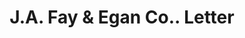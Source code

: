 ---
doi: 10.7916/D8960VNR
date_other: '1922'
date_other_textual: '1922'
form: correspondence
genre:
- Letters (correspondence)
name:
- J.A. Fay & Egan Co.
object_in_context_url: https://biggert.cul.columbia.edu/items/view/ave_biggert_01261
subject_hierarchical_geographic:
- Cincinnati, Ohio, United States
subject_name:
- J.A. Fay & Egan Co.
title: J.A. Fay & Egan Co.. Letter
sort_title: J.A. Fay & Egan Co.. Letter
call_number: ave_biggert_01261
coordinates:
- 39.1,-84.51666666666667
pid: ave_biggert_01261
identifiers: ave_biggert_01261
thumbnail: https://derivativo-3.library.columbia.edu/iiif/2/ldpd:343130/full/!256,256/0/native.jpg
permalink: "/biggert/ave_biggert_01261/"
layout: iiif-image-page
---
